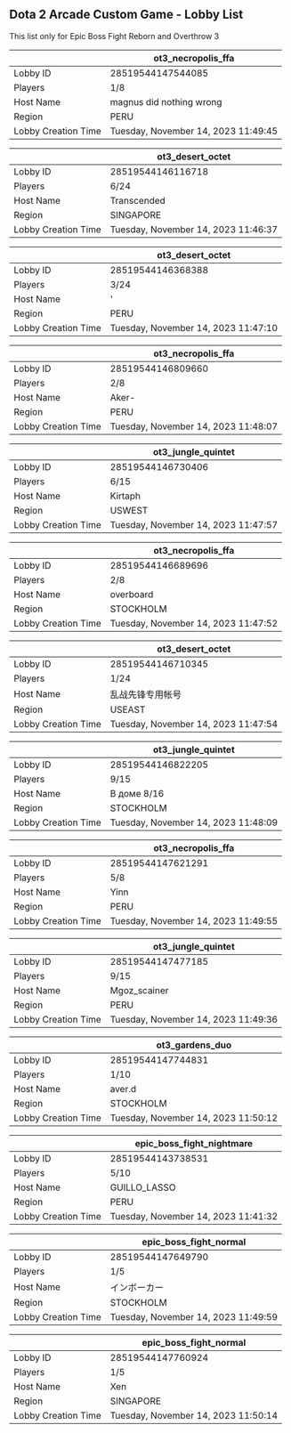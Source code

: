 ## Dota 2 Arcade Custom Game - Lobby List

This list only for Epic Boss Fight Reborn and Overthrow 3

|  | ot3_necropolis_ffa |
| ------ | ------ |
| Lobby ID | 28519544147544085 |
| Players | 1/8 |
| Host Name | magnus did nothing wrong |
| Region | PERU |
| Lobby Creation Time | Tuesday, November 14, 2023 11:49:45 |


|  | ot3_desert_octet |
| ------ | ------ |
| Lobby ID | 28519544146116718 |
| Players | 6/24 |
| Host Name | Transcended |
| Region | SINGAPORE |
| Lobby Creation Time | Tuesday, November 14, 2023 11:46:37 |


|  | ot3_desert_octet |
| ------ | ------ |
| Lobby ID | 28519544146368388 |
| Players | 3/24 |
| Host Name | ' |
| Region | PERU |
| Lobby Creation Time | Tuesday, November 14, 2023 11:47:10 |


|  | ot3_necropolis_ffa |
| ------ | ------ |
| Lobby ID | 28519544146809660 |
| Players | 2/8 |
| Host Name | Aker- |
| Region | PERU |
| Lobby Creation Time | Tuesday, November 14, 2023 11:48:07 |


|  | ot3_jungle_quintet |
| ------ | ------ |
| Lobby ID | 28519544146730406 |
| Players | 6/15 |
| Host Name | Kirtaph |
| Region | USWEST |
| Lobby Creation Time | Tuesday, November 14, 2023 11:47:57 |


|  | ot3_necropolis_ffa |
| ------ | ------ |
| Lobby ID | 28519544146689696 |
| Players | 2/8 |
| Host Name | overboard |
| Region | STOCKHOLM |
| Lobby Creation Time | Tuesday, November 14, 2023 11:47:52 |


|  | ot3_desert_octet |
| ------ | ------ |
| Lobby ID | 28519544146710345 |
| Players | 1/24 |
| Host Name | 乱战先锋专用帐号 |
| Region | USEAST |
| Lobby Creation Time | Tuesday, November 14, 2023 11:47:54 |


|  | ot3_jungle_quintet |
| ------ | ------ |
| Lobby ID | 28519544146822205 |
| Players | 9/15 |
| Host Name | В доме 8/16 |
| Region | STOCKHOLM |
| Lobby Creation Time | Tuesday, November 14, 2023 11:48:09 |


|  | ot3_necropolis_ffa |
| ------ | ------ |
| Lobby ID | 28519544147621291 |
| Players | 5/8 |
| Host Name | Yinn |
| Region | PERU |
| Lobby Creation Time | Tuesday, November 14, 2023 11:49:55 |


|  | ot3_jungle_quintet |
| ------ | ------ |
| Lobby ID | 28519544147477185 |
| Players | 9/15 |
| Host Name | Mgoz_scainer |
| Region | PERU |
| Lobby Creation Time | Tuesday, November 14, 2023 11:49:36 |


|  | ot3_gardens_duo |
| ------ | ------ |
| Lobby ID | 28519544147744831 |
| Players | 1/10 |
| Host Name | aver.d |
| Region | STOCKHOLM |
| Lobby Creation Time | Tuesday, November 14, 2023 11:50:12 |


|  | epic_boss_fight_nightmare |
| ------ | ------ |
| Lobby ID | 28519544143738531 |
| Players | 5/10 |
| Host Name | GUILLO_LASSO |
| Region | PERU |
| Lobby Creation Time | Tuesday, November 14, 2023 11:41:32 |


|  | epic_boss_fight_normal |
| ------ | ------ |
| Lobby ID | 28519544147649790 |
| Players | 1/5 |
| Host Name |     インボーカー |
| Region | STOCKHOLM |
| Lobby Creation Time | Tuesday, November 14, 2023 11:49:59 |


|  | epic_boss_fight_normal |
| ------ | ------ |
| Lobby ID | 28519544147760924 |
| Players | 1/5 |
| Host Name | Xen |
| Region | SINGAPORE |
| Lobby Creation Time | Tuesday, November 14, 2023 11:50:14 |


